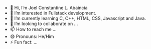 - 👋 Hi, I’m Joel Constantine L. Abaincia
- 👀 I’m interested in Fullstack development.
- 🌱 I’m currently learning C, C++, HTML, CSS, Javascript and Java.
- 💞️ I’m looking to collaborate on ...
- 📫 How to reach me ...
- 😄 Pronouns: He/Him
- ⚡ Fun fact: ...

<!---
Tac0trucks/Tac0trucks is a ✨ special ✨ repository because its `README.md` (this file) appears on your GitHub profile.
You can click the Preview link to take a look at your changes.
--->
